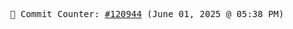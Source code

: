 <p align="center">
    <samp>
        📮 Commit Counter: <a href="https://github.com/Javascript-void0/Javascript-void0/commits/main">#120944</a> (June 01, 2025 @ 05:38 PM)
    </samp>
</p>